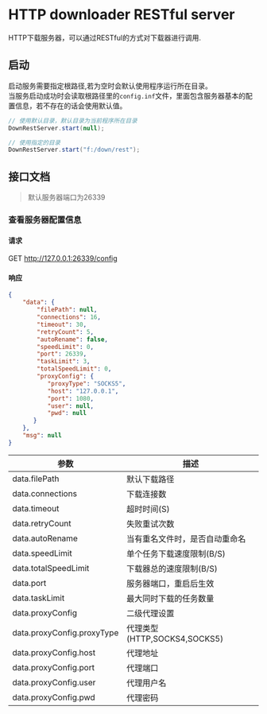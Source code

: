 # HTTP downloader RESTful server

HTTP下载服务器，可以通过RESTful的方式对下载器进行调用.

## 启动

启动服务需要指定根路径,若为空时会默认使用程序运行所在目录。  
当服务启动成功时会读取根路径里的`config.inf`文件，里面包含服务器基本的配置信息，若不存在的话会使用默认值。

```java
// 使用默认目录，默认目录为当前程序所在目录
DownRestServer.start(null);

// 使用指定的目录
DownRestServer.start("f:/down/rest");
```

## 接口文档

> 默认服务器端口为26339

### 查看服务器配置信息

#### 请求

GET http://127.0.0.1:26339/config

#### 响应

```json
{
    "data": {
        "filePath": null,
        "connections": 16,
        "timeout": 30,
        "retryCount": 5,
        "autoRename": false,
        "speedLimit": 0,
        "port": 26339,
        "taskLimit": 3,
        "totalSpeedLimit": 0,
        "proxyConfig": {
           "proxyType": "SOCKS5",
           "host": "127.0.0.1",
           "port": 1080,
           "user": null,
           "pwd": null
       }
    },
    "msg": null
}
```

参数 | 描述 
---|---
data.filePath | 默认下载路径 
data.connections | 下载连接数
data.timeout | 超时时间(S)
data.retryCount | 失败重试次数
data.autoRename | 当有重名文件时，是否自动重命名
data.speedLimit | 单个任务下载速度限制(B/S)
data.totalSpeedLimit | 下载器总的速度限制(B/S)
data.port | 服务器端口，重启后生效
data.taskLimit | 最大同时下载的任务数量
data.proxyConfig | 二级代理设置
data.proxyConfig.proxyType | 代理类型(HTTP,SOCKS4,SOCKS5)
data.proxyConfig.host | 代理地址
data.proxyConfig.port | 代理端口
data.proxyConfig.user | 代理用户名
data.proxyConfig.pwd | 代理密码
